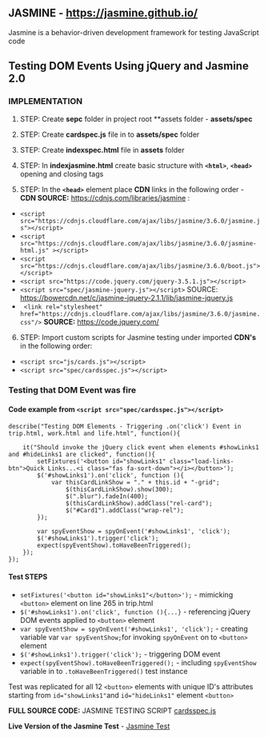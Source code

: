 ## JASMINE - https://jasmine.github.io/

Jasmine is a behavior-driven development framework for testing JavaScript code

## Testing DOM Events Using jQuery and Jasmine 2.0

### IMPLEMENTATION
1. STEP: Create **sepc** folder in project root **assets folder - **assets/spec**

2. STEP: Create **cardspec.js** file in to **assets/spec** folder

3. STEP: Create **indexspec.html** file in **assets** folder

4. STEP: In **indexjasmine.html** create basic **<!DOCTYPE html>** structure with **`<html>`**, **`<head>`** opening and closing tags

5. STEP: In the **`<head>`** element place **CDN** links in the following order - **CDN SOURCE:** https://cdnjs.com/libraries/jasmine :
  * `<script src="https://cdnjs.cloudflare.com/ajax/libs/jasmine/3.6.0/jasmine.js"></script>`
  * `<script src="https://cdnjs.cloudflare.com/ajax/libs/jasmine/3.6.0/jasmine-html.js" ></script>`
  * `<script src="https://cdnjs.cloudflare.com/ajax/libs/jasmine/3.6.0/boot.js"></script>`
  * `<script src="https://code.jquery.com/jquery-3.5.1.js"></script>`
  * `<script src="spec/jasmine-jquery.js"></script>` SOURCE: https://bowercdn.net/c/jasmine-jquery-2.1.1/lib/jasmine-jquery.js
  * ` <link rel="stylesheet" href="https://cdnjs.cloudflare.com/ajax/libs/jasmine/3.6.0/jasmine.css"/>` **SOURCE:** https://code.jquery.com/

6. STEP: Import custom scripts for Jasmine testing under imported **CDN's** in the following order:
  * `<script src="js/cards.js"></script>`
  * `<script src="spec/cardsspec.js"></script>`

### Testing that **DOM** Event was fire

#### Code example from **`<script src="spec/cardsspec.js"></script>`**

```
describe("Testing DOM Elements - Triggering .on('click') Event in trip.html, work.html and life.html", function(){

    it("Should invoke the jQuery click event when elements #showLinks1 and #hideLinks1 are clicked", function(){
        setFixtures('<button id="showLinks1" class="load-links-btn">Quick Links...<i class="fas fa-sort-down"></i></button>');
        $('#showLinks1').on('click', function (){
            var thisCardLinkShow = "." + this.id + "-grid";
                $(thisCardLinkShow).show(300);
                $(".blur").fadeIn(400);
                $(thisCardLinkShow).addClass("rel-card");
                $("#Card1").addClass("wrap-rel");
        });

        var spyEventShow = spyOnEvent('#showLinks1', 'click');
        $('#showLinks1').trigger('click');
        expect(spyEventShow).toHaveBeenTriggered();
    });
});

```

#### Test STEPS

* `setFixtures('<button id="showLinks1"</button>');`        - mimicking `<button>` element on line 265 in trip.html
* `$('#showLinks1').on('click', function (){...}`           - referencing jQuery DOM events applied to `<button>` element
* `var spyEventShow = spyOnEvent('#showLinks1', 'click');`  - creating variable var `var spyEventShow;`for invoking `spyOnEvent` on to `<button>` element
* `$('#showLinks1').trigger('click');`                      - triggering DOM event
* `expect(spyEventShow).toHaveBeenTriggered();`             - including `spyEventShow` variable in to `.toHaveBeenTriggered()` test instance

Test was replicated for all 12 `<button>` elements with unique ID's attributes starting from `id="showLinks1"`and `id="hideLinks1"` element `<button>`

**FULL SOURCE CODE:** JASMINE TESTING SCRIPT [cardsspec.js](https://github.com/tsokac2/newIrishLife.2.0/blob/main/assets/spec/cardsspec.js)

**Live Version of the Jasmine Test** - [Jasmine Test](https://tsokac2.github.io/newIrishLife.2.0/assets/indexjasmine.html)
